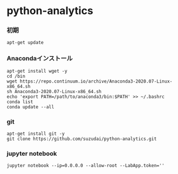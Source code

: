 # python-analytics

### 初期
```
apt-get update
```

### Anacondaインストール
```
apt-get install wget -y 
cd /bin 
wget https://repo.continuum.io/archive/Anaconda3-2020.07-Linux-x86_64.sh 
sh Anaconda3-2020.07-Linux-x86_64.sh 
echo 'export PATH=/path/to/anaconda3/bin:$PATH' >> ~/.bashrc
conda list 
conda update --all 
```

### git 
```
apt-get install git -y 
git clone https://github.com/suzudai/python-analytics.git 
```

### jupyter notebook
```
jupyter notebook --ip=0.0.0.0 --allow-root --LabApp.token='' 
```
